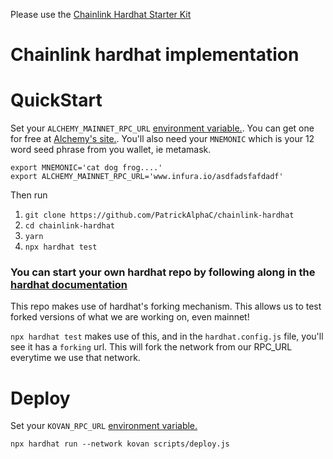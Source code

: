 Please use the [Chainlink Hardhat Starter Kit](https://github.com/smartcontractkit/hardhat-starter-kit)

# Chainlink hardhat implementation

# QuickStart

Set your `ALCHEMY_MAINNET_RPC_URL` [environment variable.](https://www.twilio.com/blog/2017/01/how-to-set-environment-variables.html). You can get one for free at [Alchemy's site.](https://alchemyapi.io/). You'll also need your `MNEMONIC` which is your 12 word seed phrase from you wallet, ie metamask. 

```
export MNEMONIC='cat dog frog....'
export ALCHEMY_MAINNET_RPC_URL='www.infura.io/asdfadsfafdadf'
```

Then run

1. `git clone https://github.com/PatrickAlphaC/chainlink-hardhat`
2. `cd chainlink-hardhat`
3. `yarn`
4. `npx hardhat test`

### You can start your own hardhat repo by following along in the [hardhat documentation](https://hardhat.org/getting-started/)

This repo makes use of hardhat's forking mechanism. This allows us to test forked versions of what we are working on, even mainnet!

`npx hardhat test` makes use of this, and in the `hardhat.config.js` file, you'll see it has a `forking` url. This will fork the network from our RPC_URL everytime we use that network. 

# Deploy 

Set your `KOVAN_RPC_URL` [environment variable.](https://www.twilio.com/blog/2017/01/how-to-set-environment-variables.html)

`npx hardhat run --network kovan scripts/deploy.js`
